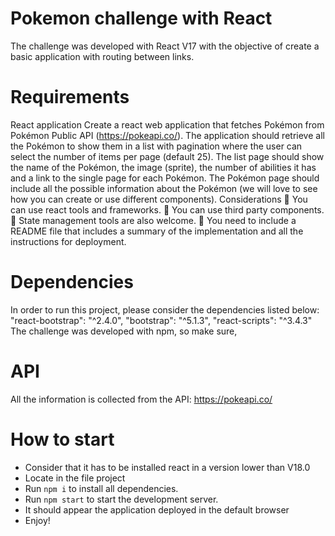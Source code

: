 # Pokemon challenge with React

The challenge was developed with React V17 with the objective of create a basic application with routing between links.

# Requirements
React application
    Create a react web application that fetches Pokémon from Pokémon Public API
    (https://pokeapi.co/). The application should retrieve all the Pokémon to show them in a list with
    pagination where the user can select the number of items per page (default 25). The list page should
    show the name of the Pokémon, the image (sprite), the number of abilities it has and a link to the
    single page for each Pokémon. The Pokémon page should include all the possible information about
    the Pokémon (we will love to see how you can create or use different components).
Considerations 
     You can use react tools and frameworks.
     You can use third party components.
     State management tools are also welcome.
     You need to include a README file that includes a summary of the implementation and all
    the instructions for deployment.

# Dependencies
In order to run this project, please consider the dependencies listed below:
    "react-bootstrap": "^2.4.0",
    "bootstrap": "^5.1.3",
    "react-scripts": "^3.4.3"
The challenge was developed with npm, so make sure, 

# API
All the information is collected from the API: https://pokeapi.co/

# How to start
- Consider that it has to be installed react in a version lower than V18.0
- Locate in the file project
- Run `npm i` to install all dependencies.
- Run `npm start` to start the development server.
- It should appear the application deployed in the default browser
- Enjoy!